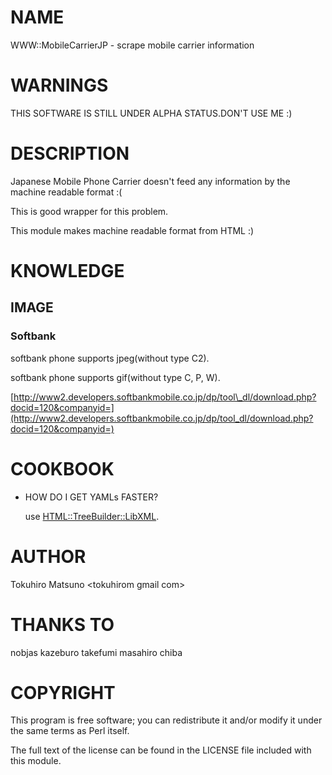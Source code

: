 # NAME

WWW::MobileCarrierJP - scrape mobile carrier information

# WARNINGS

THIS SOFTWARE IS STILL UNDER ALPHA STATUS.DON'T USE ME :)

# DESCRIPTION

Japanese Mobile Phone Carrier doesn't feed any information by the machine readable format :(

This is good wrapper for this problem.

This module makes machine readable format from HTML :)

# KNOWLEDGE

## IMAGE

### Softbank

softbank phone supports jpeg(without type C2).

softbank phone supports gif(without type C, P, W).

[http://www2.developers.softbankmobile.co.jp/dp/tool\_dl/download.php?docid=120&companyid=](http://www2.developers.softbankmobile.co.jp/dp/tool_dl/download.php?docid=120&companyid=)

# COOKBOOK

- HOW DO I GET YAMLs FASTER?

    use [HTML::TreeBuilder::LibXML](https://metacpan.org/pod/HTML::TreeBuilder::LibXML).

# AUTHOR

Tokuhiro Matsuno &lt;tokuhirom gmail com>

# THANKS TO

nobjas
kazeburo
takefumi
masahiro chiba

# COPYRIGHT

This program is free software; you can redistribute
it and/or modify it under the same terms as Perl itself.

The full text of the license can be found in the
LICENSE file included with this module.

